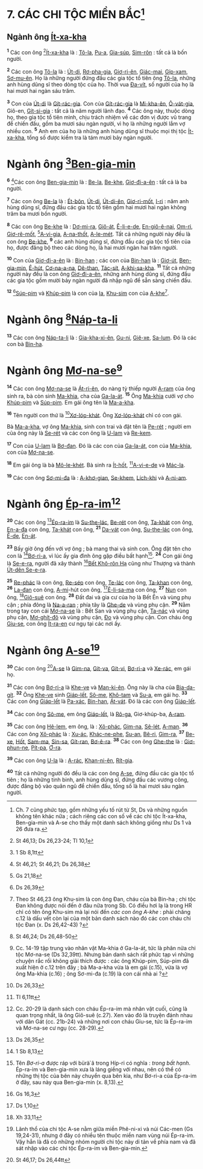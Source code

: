 # 7. CÁC CHI TỘC MIỀN BẮC[^1-b14165a8-fe15-41ec-8bd8-1fcea24f552a]

## Ngành ông [Ít-xa-kha]()
<sup><b>1</b></sup> Các con ông [^1@-b14165a8-fe15-41ec-8bd8-1fcea24f552a][Ít-xa-kha]() là : [Tô-la](), [Pu-a](), [Gia-súp](), [Sim-rôn]() : tất cả là bốn người.

<sup><b>2</b></sup> Các con ông [Tô-la]() là : [Út-di](), [Rơ-pha-gia](), [Giơ-ri-ên](), [Giác-mai](), [Gíp-xam](), [Sơ-mu-ên](). Họ là những người đứng đầu các gia tộc tổ tiên ông [Tô-la](), những anh hùng dũng sĩ theo dòng tộc của họ. Thời vua [Đa-vít](), số người của họ là hai mươi hai ngàn sáu trăm.

<sup><b>3</b></sup> Con của [Út-di]() là [Gít-rác-gia](). Con của [Gít-rác-gia]() là [Mi-kha-ên](), [Ô-vát-gia](), Giô-en, [Gít-si-gia]() : tất cả là năm người lãnh đạo. <sup><b>4</b></sup> Các ông này, thuộc dòng họ, theo gia tộc tổ tiên mình, chịu trách nhiệm về các đơn vị được vũ trang để chiến đấu, gồm ba mươi sáu ngàn người, vì họ là những người lắm vợ nhiều con. <sup><b>5</b></sup> Anh em của họ là những anh hùng dũng sĩ thuộc mọi thị tộc [Ít-xa-kha](), tổng số được kiểm tra là tám mươi bảy ngàn người.

# Ngành ông [^2@-b14165a8-fe15-41ec-8bd8-1fcea24f552a][Ben-gia-min]()
<sup><b>6</b></sup> [^3@-b14165a8-fe15-41ec-8bd8-1fcea24f552a]Các con ông [Ben-gia-min]() là : [Be-la](), [Be-khe](), [Giơ-đi-a-ên]() : tất cả là ba người.

<sup><b>7</b></sup> Các con ông [Be-la]() là : [Ét-bôn](), [Út-di](), [Út-di-ên](), [Giơ-ri-mốt](), [I-ri]() : năm anh hùng dũng sĩ, đứng đầu các gia tộc tổ tiên gồm hai mươi hai ngàn không trăm ba mươi bốn người.

<sup><b>8</b></sup> Các con ông [Be-khe]() là : [Dơ-mi-ra](), [Giô-át](), [Ê-li-e-de](), [En-giô-ê-nai](), [Om-ri](), [Giơ-rê-mốt](), [^4@-b14165a8-fe15-41ec-8bd8-1fcea24f552a][A-vi-gia](), [A-na-thốt](), [A-le-mét](). Tất cả những người này đều là con ông [Be-khe](), <sup><b>9</b></sup> các anh hùng dũng sĩ, đứng đầu các gia tộc tổ tiên của họ, được đăng bộ theo các dòng họ, là hai mươi ngàn hai trăm người.

<sup><b>10</b></sup> Con của [Giơ-đi-a-ên]() là : [Bin-han]() ; các con của [Bin-han]() là : [Giơ-út](), [Ben-gia-min](), [Ê-hút](), [Cơ-na-a-na](), [Dê-than](), [Tác-sít](), [A-khi-sa-kha](). <sup><b>11</b></sup> Tất cả những người này đều là con ông [Giơ-đi-a-ên](), những anh hùng dũng sĩ, đứng đầu các gia tộc gồm mười bảy ngàn người đã nhập ngũ để sẵn sàng chiến đấu.

<sup><b>12</b></sup> [^5@-b14165a8-fe15-41ec-8bd8-1fcea24f552a][Súp-pim]() và [Khúp-pim]() là con của [Ia](), [Khu-sim]() con của [A-khe]()[^2-b14165a8-fe15-41ec-8bd8-1fcea24f552a].

# Ngành ông [^6@-b14165a8-fe15-41ec-8bd8-1fcea24f552a][Náp-ta-li]()
<sup><b>13</b></sup> Các con ông [Náp-ta-li]() là : [Gia-kha-xi-ên](), [Gu-ni](), [Giê-xe](), [Sa-lum](). Đó là các con bà [Bin-ha]().

# Ngành ông [Mơ-na-se]()[^3-b14165a8-fe15-41ec-8bd8-1fcea24f552a]
<sup><b>14</b></sup> Các con ông [Mơ-na-se]() là [Át-ri-ên](), do nàng tỳ thiếp người [A-ram]() của ông sinh ra, bà còn sinh [Ma-khia](), cha của [Ga-la-át](). <sup><b>15</b></sup> Ông [Ma-khia]() cưới vợ cho [Khúp-pim]() và [Súp-pim](). Em gái ông tên là [Ma-a-kha]().

<sup><b>16</b></sup> Tên người con thứ là [^7@-b14165a8-fe15-41ec-8bd8-1fcea24f552a][Xơ-lóp-khát](). Ông [Xơ-lóp-khát]() chỉ có con gái.

Bà [Ma-a-kha](), vợ ông [Ma-khia](), sinh con trai và đặt tên là [Pe-rét]() ; người em của ông này là [Se-rét]() và các con ông là [U-lam]() và [Re-kem]().

<sup><b>17</b></sup> Con của [U-lam]() là [Bơ-đan](). Đó là các con của [Ga-la-át](), con của [Ma-khia](), con của [Mơ-na-se]().

<sup><b>18</b></sup> Em gái ông là bà [Mô-le-khét](). Bà sinh ra [Ít-hốt](), [^8@-b14165a8-fe15-41ec-8bd8-1fcea24f552a][A-vi-e-de]() và [Mác-la]().

<sup><b>19</b></sup> Các con ông [Sơ-mi-đa]() là : [A-khơ-gian](), [Se-khem](), [Lích-khi]() và [A-ni-am]().

# Ngành ông [Ép-ra-im]()[^4-b14165a8-fe15-41ec-8bd8-1fcea24f552a]
<sup><b>20</b></sup> Các con ông [^9@-b14165a8-fe15-41ec-8bd8-1fcea24f552a][Ép-ra-im]() là [Su-the-lác](), [Be-rét]() con ông, [Ta-khát]() con ông, [En-a-đa]() con ông, [Ta-khát]() con ông, <sup><b>21</b></sup> [Da-vát]() con ông, [Su-the-lác]() con ông, [Ê-de](), [En-át]().

<sup><b>23</b></sup> Bấy giờ ông đến với vợ ông ; bà mang thai và sinh con. Ông đặt tên cho con là [^10@-b14165a8-fe15-41ec-8bd8-1fcea24f552a][Bơ-ri-a](), vì lúc ấy gia đình ông gặp điều bất hạnh[^5-b14165a8-fe15-41ec-8bd8-1fcea24f552a]. <sup><b>24</b></sup> Con gái ông là [Se-e-ra](), người đã xây thành [^11@-b14165a8-fe15-41ec-8bd8-1fcea24f552a][Bết Khô-rôn Hạ]() cũng như Thượng và thành [Út-dên Se-e-ra]().

<sup><b>25</b></sup> [Re-phác]() là con ông, [Re-sép]() con ông, [Te-lác]() con ông, [Ta-khan]() con ông, <sup><b>26</b></sup> [La-đan]() con ông, [A-mi]()-hút con ông, [^12@-b14165a8-fe15-41ec-8bd8-1fcea24f552a][Ê-li-sa-ma]() con ông, <sup><b>27</b></sup> [Nun]() con ông, [^13@-b14165a8-fe15-41ec-8bd8-1fcea24f552a][Giô-suê]() con ông. <sup><b>28</b></sup> Đất đai và gia cư của họ là Bết Ên và vùng phụ cận ; phía đông là [Na-a-ran]() ; phía tây là [Ghe-de]() và vùng phụ cận. <sup><b>29</b></sup> Nằm trong tay con cái [Mơ-na-se]() là : Bết San và vùng phụ cận, [Ta-nác]() và vùng phụ cận, [Mơ-ghít-đô]() và vùng phụ cận, [Đo]() và vùng phụ cận. Con cháu ông [Giu-se](), con ông [Ít-ra-en]() cư ngụ tại các nơi ấy.

# Ngành ông [A-se]()[^6-b14165a8-fe15-41ec-8bd8-1fcea24f552a]
<sup><b>30</b></sup> Các con ông [^14@-b14165a8-fe15-41ec-8bd8-1fcea24f552a][A-se]() là [Gim-na](), [Gít-va](), [Gít-vi](), [Bơ-ri-a]() và [Xe-rác](), em gái họ.

<sup><b>31</b></sup> Các con ông [Bơ-ri-a]() là [Khe-ve]() và [Man-ki-ên](). Ông này là cha của [Bia-da-gít](). <sup><b>32</b></sup> Ông [Khe-ve]() sinh [Giáp-lết](), [Sô-me](), [Khô-tam]() và [Su-a](), em gái họ. <sup><b>33</b></sup> Các con ông [Giáp-lết]() là [Pa-xác](), [Bin-han](), [Át-vát](). Đó là các con ông [Giáp-lết]().

<sup><b>34</b></sup> Các con ông [Sô-me](), em ông [Giáp-lết](), là [Rô-ga](), Giơ-khúp-ba, [A-ram]().

<sup><b>35</b></sup> Các con ông [Hê-lem](), em ông, là : [Xô-phác](), [Gim-na](), [Sê-lét](), [A-man](). <sup><b>36</b></sup> Các con ông [Xô-phác]() là : [Xu-ác](), [Khác-ne-phe](), [Su-an](), [Bê-ri](), [Gim-ra](), <sup><b>37</b></sup> [Be-xe](), [Hốt](), [Sam-ma](), [Sin-sa](), [Gít-ran](), [Bơ-ê-ra](). <sup><b>38</b></sup> Các con ông [Ghe-the]() là : [Giơ-phun-ne](), [Pít-pa](), [Ơ-ra]().

<sup><b>39</b></sup> Các con ông [U-la]() là : [A-rác](), [Khan-ni-ên](), [Rít-gia]().

<sup><b>40</b></sup> Tất cả những người đó đều là các con ông [A-se](), đứng đầu các gia tộc tổ tiên ; họ là những tinh binh, anh hùng dũng sĩ, đứng đầu các vương công, được đăng bộ vào quân ngũ để chiến đấu, tổng số là hai mươi sáu ngàn người.

[^1-b14165a8-fe15-41ec-8bd8-1fcea24f552a]: Ch. 7 cũng phức tạp, gồm những yếu tố rút từ St, Ds và những nguồn không tên khác nữa ; cách riêng các con số về các chi tộc Ít-xa-kha, Ben-gia-min và A-se cho thấy một danh sách không giống như Ds 1 và 26 đưa ra.
[^2-b14165a8-fe15-41ec-8bd8-1fcea24f552a]: Theo St 46,23 ông Khu-sim là con ông Đan, cháu của bà Bin-ha ; chi tộc Đan không được nói đến ở đâu nữa trong Sb. Có điều hơi lạ là trong HR chỉ có tên ông Khu-sim mà lại nói đến *các con ông A-khe* : phải chăng c.12 là dấu vết còn lại của một bản danh sách nào đó các con cháu chi tộc Đan (x. Ds 26,42-43) ?
[^3-b14165a8-fe15-41ec-8bd8-1fcea24f552a]: Cc. 14-19 tập trung vào nhân vật Ma-khia ở Ga-la-át, tức là phân nửa chi tộc Mơ-na-se (Ds 32,39tt). Nhưng bản danh sách rất phức tạp vì những chuyện rắc rối không giải thích được : các ông Khúp-pim, Súp-pim đã xuất hiện ở c.12 trên đây ; bà Ma-a-kha vừa là em gái (c.15), vừa là vợ ông Ma-khia (c.16) ; ông Sơ-mi-đa (c.19) là con cái nhà ai ?
[^4-b14165a8-fe15-41ec-8bd8-1fcea24f552a]: Cc. 20-29 là danh sách con cháu Ép-ra-im mà nhân vật cuối, cũng là quan trọng nhất, là ông Giô-suê (c.27). Xen vào đó là truyện đánh nhau với dân Gát (cc. 21b-24) và những nơi con cháu Giu-se, tức là Ép-ra-im và Mơ-na-se cư ngụ (cc. 28-29).
[^5-b14165a8-fe15-41ec-8bd8-1fcea24f552a]: Tên *Bơ-ri-a* được ráp với bürä\`â trong Híp-ri có nghĩa : *trong bất hạnh*. Ép-ra-im và Ben-gia-min xưa là láng giềng với nhau, nên có thể có những thị tộc của bên này chuyển qua bên kia, như Bơ-ri-a của Ép-ra-im ở đây, sau này qua Ben-gia-min (x. 8,13).
[^6-b14165a8-fe15-41ec-8bd8-1fcea24f552a]: Lãnh thổ của chi tộc A-se nằm giữa miền Phê-ni-xi và núi Các-men (Gs 19,24-31), nhưng ở đây có nhiều tên thuộc miền nam vùng núi Ép-ra-im. Vậy hẳn là đã có những nhóm người chi tộc này di tản về phía nam và đã sát nhập vào các chi tộc Ép-ra-im và Ben-gia-min.
[^1@-b14165a8-fe15-41ec-8bd8-1fcea24f552a]: St 46,13; Ds 26,23-24; Tl 10,1
[^2@-b14165a8-fe15-41ec-8bd8-1fcea24f552a]: 1 Sb 8,1tt
[^3@-b14165a8-fe15-41ec-8bd8-1fcea24f552a]: St 46,21; St 46,21; Ds 26,38
[^4@-b14165a8-fe15-41ec-8bd8-1fcea24f552a]: Gs 21,18
[^5@-b14165a8-fe15-41ec-8bd8-1fcea24f552a]: Ds 26,39
[^6@-b14165a8-fe15-41ec-8bd8-1fcea24f552a]: St 46,24; Ds 26,48-50
[^7@-b14165a8-fe15-41ec-8bd8-1fcea24f552a]: Ds 26,33
[^8@-b14165a8-fe15-41ec-8bd8-1fcea24f552a]: Tl 6,11tt
[^9@-b14165a8-fe15-41ec-8bd8-1fcea24f552a]: Ds 26,35
[^10@-b14165a8-fe15-41ec-8bd8-1fcea24f552a]: 1 Sb 8,13
[^11@-b14165a8-fe15-41ec-8bd8-1fcea24f552a]: Gs 16,3
[^12@-b14165a8-fe15-41ec-8bd8-1fcea24f552a]: Ds 1,10
[^13@-b14165a8-fe15-41ec-8bd8-1fcea24f552a]: Xh 33,11
[^14@-b14165a8-fe15-41ec-8bd8-1fcea24f552a]: St 46,17; Ds 26,44tt
